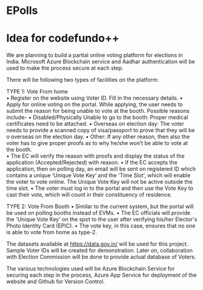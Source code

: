 # EPolls
# Idea for codefundo++

We are planning to build a partial online voting platform for elections in India. Microsoft Azure Blockchain service and Aadhar authentication will be used to make the process secure at each step.

There will be following two types of facilities on the platform:

TYPE 1: Vote From home	
    • Register on the website using Voter ID. Fill in the necessary details.
    • Apply for online voting on the portal. While applying, the user needs to submit the reason for being unable to vote at the booth.         Possible reasons include-
          ▪ Disabled/Physically Unable to go to the booth: Proper medical certificates need to be attached.
          ▪ Overseas on election day: The voter needs to provide a scanned copy of visa/passport to prove that they will be o overseas on the election day.
          ▪ Other: If any other reason, then also the voter has to give proper proofs as to why he/she won’t be able to vote at the booth.  
    • The EC will verify the reason with proofs and display the status of the application (Accepted/Rejected) with reason.
    • If the EC accepts the application, then on polling day, an email will be sent on registered ID which contains a unique ‘Unique Vote Key’ and the 'Time Slot', which will enable the voter to vote online. The Unique Vote Key will not be active outside the time slot.
    • The voter must log in to the portal and then use the Vote Key to cast their vote, which will count in their constituency of residence.
    
TYPE 2: Vote From Booth
    • Similar to the current system, but the portal will be used on polling booths instead of EVMs.
    • The EC officials will provide the 'Unique Vote Key' on the spot to the user after verifying his/her Elector's Photo ldentity Card (EPIC).
    • The vote key, in this case, ensures that no one is able to vote from home as type-2. 
    
The datasets available at https://data.gov.in/ will be used for this project. Sample Voter IDs will be created for demonstration. Later on, collaboration with Election Commission will be done to provide actual database of Voters.

The various technologies used will be Azure Blockchain Service for securing each step in the process, Azure App Service for deployment of the website and Github for Version Control.
